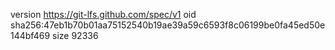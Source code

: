version https://git-lfs.github.com/spec/v1
oid sha256:47eb1b70b01aa75152540b19ae39a59c6593f8c06199be0fa45ed50e144bf469
size 92336
